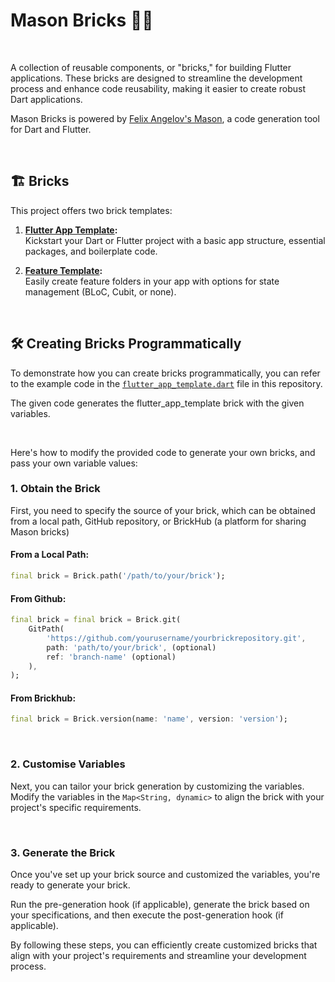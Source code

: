 # Mason Bricks 🧱✨

<br>

A collection of reusable components, or "bricks," for building Flutter applications. These bricks are designed to streamline the development process and enhance code reusability, making it easier to create robust Dart applications.

Mason Bricks is powered by [Felix Angelov's Mason](https://github.com/felangel/mason), a code generation tool for Dart and Flutter. 

<br>


## 🏗️ Bricks 

This project offers two brick templates:

1. **[Flutter App Template](bricks/flutter_app_template/):** <br>
Kickstart your Dart or Flutter project with a basic app structure, essential packages, and boilerplate code.

2. **[Feature Template](bricks/flutter_app_template/):** <br>
Easily create feature folders in your app with options for state management (BLoC, Cubit, or none).


<br>


## 🛠️ Creating Bricks Programmatically 

To demonstrate how you can create bricks programmatically, you can refer to the example code in the [`flutter_app_template.dart`](flutter_app_template.dart) file in this repository. 

The given code generates the flutter_app_template brick with the given variables.

<br>

Here's how to modify the provided code to generate your own bricks, and pass your own variable values:



### 1. Obtain the Brick

First, you need to specify the source of your brick, which can be obtained from a local path, GitHub repository, or BrickHub (a platform for sharing Mason bricks)

#### From a Local Path:
```dart
final brick = Brick.path('/path/to/your/brick'); 
```

#### From Github:

```dart
final brick = final brick = Brick.git(
    GitPath(
        'https://github.com/yourusername/yourbrickrepository.git',
        path: 'path/to/your/brick', (optional)
        ref: 'branch-name' (optional) 
    ),
);
```

#### From Brickhub:

```dart
final brick = Brick.version(name: 'name', version: 'version');
```
    
<br>

### 2. Customise Variables
Next, you can tailor your brick generation by customizing the variables. Modify the variables in the `Map<String, dynamic>` to align the brick with your project's specific requirements. 

<br>

### 3. Generate the Brick

Once you've set up your brick source and customized the variables, you're ready to generate your brick. 

Run the pre-generation hook (if applicable), generate the brick based on your specifications, and then execute the post-generation hook (if applicable).

By following these steps, you can efficiently create customized bricks that align with your project's requirements and streamline your development process.




